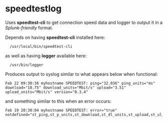 # speedtestlog
Uses **speedtest-cli** to get connection speed data 
and logger to output it in a *Splunk-friendly* format.

Depends on having **speedtest-cli** installed here:
```
  /usr/local/bin/speedtest-cli
```
as well as having **logger** available here:
```
  /usr/bin/logger
```

Produces output to syslog similar to what appears below when functional:
```
Feb 22 09:30:36 myhostname SPEEDTEST: ping="32.036" ping_units="ms" download="18.75" download_units="Mbit/s" upload="3.51" upload_units="Mbit/s" version="0.3.4"
```
and something similar to this when an error occurs:
```
Feb 19 20:30:04 myhostname SPEEDTEST: error="true" notdefined="st_ping,st_p_units,st_download,st_dl_units,st_upload,st_ul_units"
```


